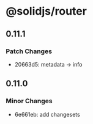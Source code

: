 # @solidjs/router

## 0.11.1

### Patch Changes

- 20663d5: metadata -> info

## 0.11.0

### Minor Changes

- 6e661eb: add changesets
